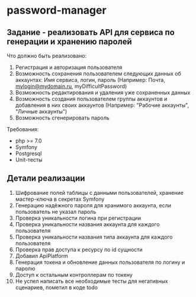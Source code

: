 # password-manager

## Задание - реализовать API для сервиса по генерации и хранению паролей
Что должно быть реализовано:
1. Регистрация и авторизация пользователя
2. Возможность сохранения пользователем следующих данных об аккаунтах: Имя сервиса, логин, пароль (Например: Почта, mylogin@mydomain.ru, myDifficultPassword)
3. Возможность редактирования и удаления уже сохраненных данных
4. Возможность создания пользователем группы аккаунтов и добавления в них своих аккаунтов (Например: "Рабочие аккаунты", "Личные аккаунты")
5. Возможность сгенерировать пароль

Требования:
- php >= 7.0
- Symfony
- Postgresql
- Unit-тесты

## Детали реализации
1. Шифрование полей таблицы с данными пользователей, хранение мастер-ключа в секретах Symfony
2. Генерацию надёжного пароля для хранимого аккаунта, если пользователь не указал пароль
3. Проверка уникальности логина при регистрации
4. Проверка уникальности названия аккаунта для каждого пользователя
5. Проверка уникальности названия типа аккаунта для каждого пользователя
6. Проверка прав доступа к ресурсу по id сущности
7. Добавил ApiPlatform
8. Генерация токена и обновление данных пользователя по логину и паролю
9. Доступ к остальным контроллерам по токену
10. Не успел написать все необходимые тесты для негативных сценариев, пометил в коде todo 
